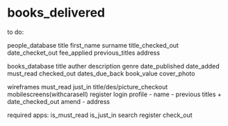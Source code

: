 # books_delivered

to do:

people_database
                title
                first_name
                surname
                title_checked_out
                date_checket_out
                fee_applied
                previous_titles
                address
                
books_database
              title
              auther
              description
              genre
              date_published
              date_added
              must_read
              checked_out
              dates_due_back
              book_value
              cover_photo
              
wireframes
            must_read
            just_in
            title/des/picture_checkout
            mobilescreens(withcarasell)
            register
            login
            profile - name - previous titles + date_checked_out
            amend - address
            
required apps:
            is_must_read
            is_just_in
            search
            register
            check_out
            
            
            
                
